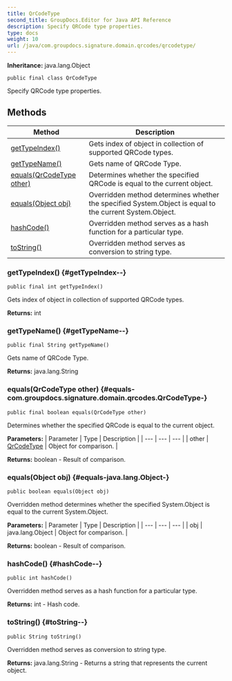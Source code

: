 ```yaml
---
title: QrCodeType
second_title: GroupDocs.Editor for Java API Reference
description: Specify QRCode type properties.
type: docs
weight: 10
url: /java/com.groupdocs.signature.domain.qrcodes/qrcodetype/
---
```

**Inheritance:**
java.lang.Object
```
public final class QrCodeType
```

Specify QRCode type properties.
## Methods

| Method | Description |
| --- | --- |
| [getTypeIndex()](#getTypeIndex--) | Gets index of object in collection of supported QRCode types. |
| [getTypeName()](#getTypeName--) | Gets name of QRCode Type. |
| [equals(QrCodeType other)](#equals-com.groupdocs.signature.domain.qrcodes.QrCodeType-) | Determines whether the specified QRCode is equal to the current object. |
| [equals(Object obj)](#equals-java.lang.Object-) | Overridden method determines whether the specified System.Object is equal to the current System.Object. |
| [hashCode()](#hashCode--) | Overridden method serves as a hash function for a particular type. |
| [toString()](#toString--) | Overridden method serves as conversion to string type. |
### getTypeIndex() {#getTypeIndex--}
```
public final int getTypeIndex()
```


Gets index of object in collection of supported QRCode types.

**Returns:**
int
### getTypeName() {#getTypeName--}
```
public final String getTypeName()
```


Gets name of QRCode Type.

**Returns:**
java.lang.String
### equals(QrCodeType other) {#equals-com.groupdocs.signature.domain.qrcodes.QrCodeType-}
```
public final boolean equals(QrCodeType other)
```


Determines whether the specified QRCode is equal to the current object.

**Parameters:**
| Parameter | Type | Description |
| --- | --- | --- |
| other | [QrCodeType](../../com.groupdocs.signature.domain.qrcodes/qrcodetype) | Object for comparison. |

**Returns:**
boolean - Result of comparison.
### equals(Object obj) {#equals-java.lang.Object-}
```
public boolean equals(Object obj)
```


Overridden method determines whether the specified System.Object is equal to the current System.Object.

**Parameters:**
| Parameter | Type | Description |
| --- | --- | --- |
| obj | java.lang.Object | Object for comparison. |

**Returns:**
boolean - Result of comparison.
### hashCode() {#hashCode--}
```
public int hashCode()
```


Overridden method serves as a hash function for a particular type.

**Returns:**
int - Hash code.
### toString() {#toString--}
```
public String toString()
```


Overridden method serves as conversion to string type.

**Returns:**
java.lang.String - Returns a string that represents the current object.
